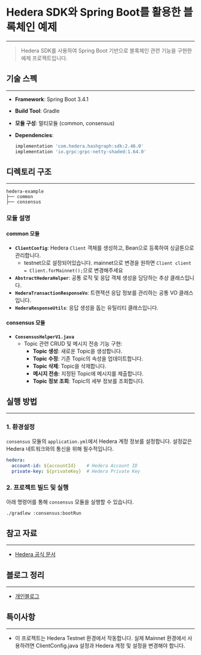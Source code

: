 # Hedera SDK와 Spring Boot를 활용한 블록체인 예제

---

>  Hedera SDK를 사용하여 Spring Boot 기반으로 블록체인 관련 기능을 구현한 예제 프로젝트입니다. 

## 기술 스펙

---

- **Framework**: Spring Boot 3.4.1

- **Build Tool**: Gradle

- **모듈 구성**: 멀티모듈 (common, consensus)

- **Dependencies**:

  ```gradle
  implementation 'com.hedera.hashgraph:sdk:2.46.0'
  implementation 'io.grpc:grpc-netty-shaded:1.64.0'
  ```



## 디렉토리 구조

---

```
hedera-example
├── common
├── consensus

```

### 모듈 설명

#### **common** 모듈

- **`ClientConfig`**: Hedera `Client` 객체를 생성하고, Bean으로 등록하여 싱글톤으로 관리합니다.
  - testnet으로 설정되어있습니다. mainnet으로 변경을 원하면 `Client client = Client.forMainnet();`으로 변경해주세요
- **`AbstractHederaHelper`**: 공통 로직 및 응답 객체 생성을 담당하는 추상 클래스입니다.
- **`HederaTransactionResponseVo`**: 트랜잭션 응답 정보를 관리하는 공통 VO 클래스입니다.
- **`HederaResponseUtils`**: 응답 생성을 돕는 유틸리티 클래스입니다.

#### **consensus** 모듈

- **`ConsensusHelperV1.java`**
  - Topic 관련 CRUD 및 메시지 전송 기능 구현:
    - **Topic 생성**: 새로운 Topic을 생성합니다.
    - **Topic 수정**: 기존 Topic의 속성을 업데이트합니다.
    - **Topic 삭제**: Topic을 삭제합니다.
    - **메시지 전송**: 지정된 Topic에 메시지를 제출합니다.
    - **Topic 정보 조회**: Topic의 세부 정보를 조회합니다.

## 실행 방법

---

### 1. 환경설정

`consensus` 모듈의 `application.yml`에서 Hedera 계정 정보를 설정합니다. 설정값은 Hedera 네트워크와의 통신을 위해 필수적입니다.

```yaml
hedera:
  account-id: ${accountId}    # Hedera Account ID
  private-key: ${privateKey}  # Hedera Private Key
```

### 2. 프로젝트 빌드 및 실행

아래 명령어를 통해 `consensus` 모듈을 실행할 수 있습니다.

```bash
./gradlew :consensus:bootRun
```



## 참고 자료

---

- [Hedera 공식 문서](https://docs.hedera.com/hedera/sdks-and-apis/sdks)

## 블로그 정리

---

- [개인블로그](https://devk-jung.github.io/posts/blockchain-hedera-1/)


## 특이사항

---

- 이 프로젝트는 Hedera Testnet 환경에서 작동합니다. 실제 Mainnet 환경에서 사용하려면 ClientConfig.java 설정과 Hedera 계정 및 설정을 변경해야 합니다.
